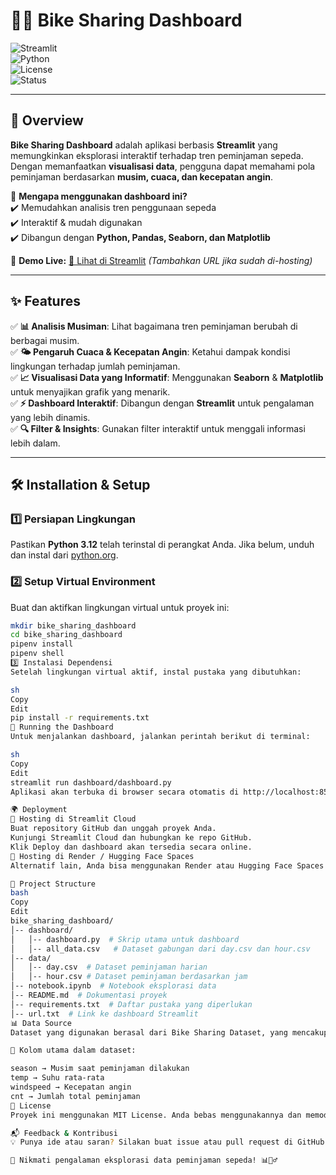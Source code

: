 # 🚴‍♂️ **Bike Sharing Dashboard**  

![Streamlit](https://img.shields.io/badge/Streamlit-FF4B4B?style=flat-square&logo=streamlit&logoColor=white)  
![Python](https://img.shields.io/badge/Python-3.12-blue?style=flat-square&logo=python&logoColor=white)  
![License](https://img.shields.io/badge/License-MIT-green?style=flat-square)  
![Status](https://img.shields.io/badge/Status-Active-brightgreen?style=flat-square)  

---

## 📌 Overview  
**Bike Sharing Dashboard** adalah aplikasi berbasis **Streamlit** yang memungkinkan eksplorasi interaktif terhadap tren peminjaman sepeda. Dengan memanfaatkan **visualisasi data**, pengguna dapat memahami pola peminjaman berdasarkan **musim, cuaca, dan kecepatan angin**.  

🔎 **Mengapa menggunakan dashboard ini?**  
✔️ Memudahkan analisis tren penggunaan sepeda  
✔️ Interaktif & mudah digunakan  
✔️ Dibangun dengan **Python, Pandas, Seaborn, dan Matplotlib**  

📌 **Demo Live:** [🚀 Lihat di Streamlit](#) *(Tambahkan URL jika sudah di-hosting)*  

---

## ✨ Features  

✅ **📊 Analisis Musiman**: Lihat bagaimana tren peminjaman berubah di berbagai musim.  
✅ **🌤️ Pengaruh Cuaca & Kecepatan Angin**: Ketahui dampak kondisi lingkungan terhadap jumlah peminjaman.  
✅ **📈 Visualisasi Data yang Informatif**: Menggunakan **Seaborn** & **Matplotlib** untuk menyajikan grafik yang menarik.  
✅ **⚡ Dashboard Interaktif**: Dibangun dengan **Streamlit** untuk pengalaman yang lebih dinamis.  
✅ **🔍 Filter & Insights**: Gunakan filter interaktif untuk menggali informasi lebih dalam.  

---

## 🛠️ Installation & Setup  

### 1️⃣ **Persiapan Lingkungan**  
Pastikan **Python 3.12** telah terinstal di perangkat Anda. Jika belum, unduh dan instal dari [python.org](https://www.python.org/downloads/).  

### 2️⃣ **Setup Virtual Environment**  
Buat dan aktifkan lingkungan virtual untuk proyek ini:  

```sh
mkdir bike_sharing_dashboard
cd bike_sharing_dashboard
pipenv install
pipenv shell
3️⃣ Instalasi Dependensi
Setelah lingkungan virtual aktif, instal pustaka yang dibutuhkan:

sh
Copy
Edit
pip install -r requirements.txt
🚀 Running the Dashboard
Untuk menjalankan dashboard, jalankan perintah berikut di terminal:

sh
Copy
Edit
streamlit run dashboard/dashboard.py
Aplikasi akan terbuka di browser secara otomatis di http://localhost:8501.

🌍 Deployment
🔹 Hosting di Streamlit Cloud
Buat repository GitHub dan unggah proyek Anda.
Kunjungi Streamlit Cloud dan hubungkan ke repo GitHub.
Klik Deploy dan dashboard akan tersedia secara online.
🔹 Hosting di Render / Hugging Face Spaces
Alternatif lain, Anda bisa menggunakan Render atau Hugging Face Spaces untuk hosting gratis.

📂 Project Structure
bash
Copy
Edit
bike_sharing_dashboard/
│-- dashboard/
│   │-- dashboard.py  # Skrip utama untuk dashboard
│   │-- all_data.csv   # Dataset gabungan dari day.csv dan hour.csv
│-- data/
│   │-- day.csv  # Dataset peminjaman harian
│   │-- hour.csv # Dataset peminjaman berdasarkan jam
│-- notebook.ipynb  # Notebook eksplorasi data
│-- README.md  # Dokumentasi proyek
│-- requirements.txt  # Daftar pustaka yang diperlukan
│-- url.txt  # Link ke dashboard Streamlit
📊 Data Source
Dataset yang digunakan berasal dari Bike Sharing Dataset, yang mencakup data peminjaman sepeda harian dan per jam.

📌 Kolom utama dalam dataset:

season → Musim saat peminjaman dilakukan
temp → Suhu rata-rata
windspeed → Kecepatan angin
cnt → Jumlah total peminjaman
📜 License
Proyek ini menggunakan MIT License. Anda bebas menggunakannya dan memodifikasinya sesuai kebutuhan.

📬 Feedback & Kontribusi
💡 Punya ide atau saran? Silakan buat issue atau pull request di GitHub Repository. (Tambahkan link repo jika ada)

🚀 Nikmati pengalaman eksplorasi data peminjaman sepeda! 📊🚴‍♂️